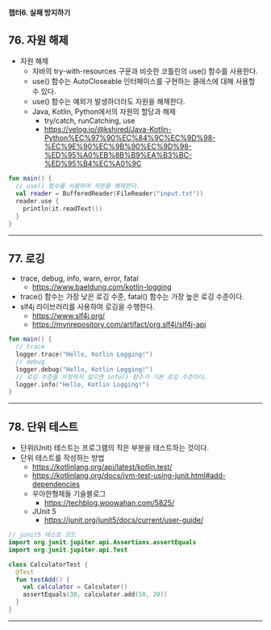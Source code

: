 #### 챕터6. 실패 방지하기


## 76. 자원 해제
- 자원 해제
  - 자바의 try-with-resources 구문과 비슷한 코틀린의 use() 함수를 사용한다.
  - use() 함수는 AutoCloseable 인터페이스를 구현하는 클래스에 대해 사용할 수 있다.
  - use() 함수는 예외가 발생하더라도 자원을 해제한다.
  - Java, Kotlin, Python에서의 자원의 할당과 해제
    - try/catch, runCatching, use
    - https://velog.io/@kshired/Java-Kotlin-Python%EC%97%90%EC%84%9C%EC%9D%98-%EC%9E%90%EC%9B%90%EC%9D%98-%ED%95%A0%EB%8B%B9%EA%B3%BC-%ED%95%B4%EC%A0%9C
```kotlin
fun main() {
  // use() 함수를 사용하여 자원을 해제한다.
  val reader = BufferedReader(FileReader("input.txt"))
  reader.use {
    println(it.readText())
  }
}
```


---


## 77. 로깅
- trace, debug, info, warn, error, fatal
  - https://www.baeldung.com/kotlin-logging
- trace() 함수는 가장 낮은 로깅 수준, fatal() 함수는 가장 높은 로깅 수준이다.
- slf4j 라이브러리를 사용하여 로깅을 수행한다.
  - https://www.slf4j.org/
  - https://mvnrepository.com/artifact/org.slf4j/slf4j-api
```kotlin
fun main() {
  // trace
  logger.trace("Hello, Kotlin Logging!")
  // debug
  logger.debug("Hello, Kotlin Logging!")
  // 로깅 수준을 지정하지 않으면 info() 함수가 기본 로깅 수준이다.
  logger.info("Hello, Kotlin Logging!")
}
```


---


## 78. 단위 테스트
- 단위(Unit) 테스트는 프로그램의 작은 부분을 테스트하는 것이다.
- 단위 테스트를 작성하는 방법
  - https://kotlinlang.org/api/latest/kotlin.test/
  - https://kotlinlang.org/docs/jvm-test-using-junit.html#add-dependencies
  - 우아한형제들 기술블로그
    - https://techblog.woowahan.com/5825/
  - JUnit 5
    - https://junit.org/junit5/docs/current/user-guide/
```kotlin
// junit5 테스트 코드
import org.junit.jupiter.api.Assertions.assertEquals
import org.junit.jupiter.api.Test

class CalculatorTest {
  @Test
  fun testAdd() {
    val calculator = Calculator()
    assertEquals(30, calculator.add(10, 20))
  }
}
```


---

